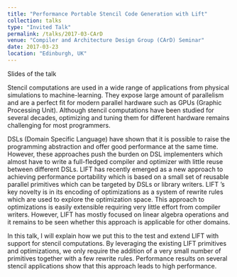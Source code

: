 ```yaml
---
title: "Performance Portable Stencil Code Generation with Lift"
collection: talks
type: "Invited Talk"
permalink: /talks/2017-03-CArD
venue: "Compiler and Architecture Design Group (CArD) Seminar"
date: 2017-03-23
location: "Edinburgh, UK"
---
```


<a href="http://www.lift-project.org/presentations/2017/CArD-2017.pdf" style="margin-right:1em; text-decoration: none;"><span class="fa-stack fa-1x"><i class="fa fa-file fa-2x"></i></span> Slides of the talk</a>

Stencil computations are used in a wide range of applications from physical simulations to machine-learning. They expose large amount of parallelism and are a perfect fit for modern parallel hardware such as GPUs (Graphic Processing Unit). Although stencil computations have been studied for several decades, optimizing and tuning them for different hardware remains challenging for most programmers.

DSLs (Domain Specific Language) have shown that it is possible to raise the programming abstraction and offer good performance at the same time. However, these approaches push the burden on DSL implementers which almost have to write a full-fledged compiler and optimizer with little reuse between different DSLs. LIFT has recently emerged as a new approach to achieving performance portability which is based on a small set of reusable parallel primitives which can be targeted by DSLs or library writers. LIFT ’s key novelty is in its encoding of optimizations as a system of rewrite rules which are used to explore the optimization space. This approach to optimizations is easily extensible requiring very little effort from compiler writers. However, LIFT has mostly focused on linear algebra operations and it remains to be seen whether this approach is applicable for other domains.

In this talk, I will explain how we put this to the test and extend LIFT with support for stencil computations. By leveraging the existing LIFT primitives and optimizations, we only require the addition of a very small number of primitives together with a few rewrite rules. Performance results on several stencil applications show that this approach leads to high performance.
